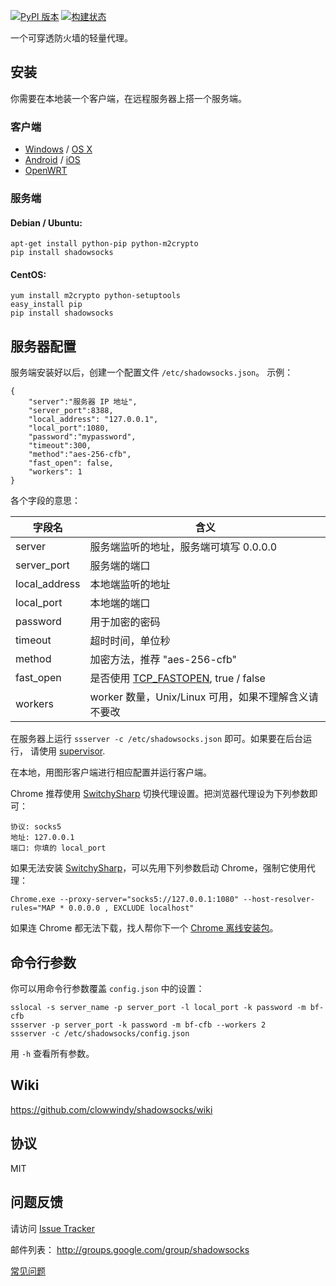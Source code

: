 [![PyPI 版本]][PyPI] [![构建状态]][Travis CI] 

一个可穿透防火墙的轻量代理。

安装
----

你需要在本地装一个客户端，在远程服务器上搭一个服务端。

### 客户端

* [Windows] / [OS X]
* [Android] / [iOS]
* [OpenWRT]

### 服务端

#### Debian / Ubuntu:

    apt-get install python-pip python-m2crypto
    pip install shadowsocks

#### CentOS:

    yum install m2crypto python-setuptools
    easy_install pip
    pip install shadowsocks

服务器配置
---------

服务端安装好以后，创建一个配置文件 `/etc/shadowsocks.json`。
示例：

    {
        "server":"服务器 IP 地址",
        "server_port":8388,
        "local_address": "127.0.0.1",
        "local_port":1080,
        "password":"mypassword",
        "timeout":300,
        "method":"aes-256-cfb",
        "fast_open": false,
        "workers": 1
    }

各个字段的意思：

| 字段名         | 含义                                            |
| ------------- | ----------------------------------------------- |
| server        | 服务端监听的地址，服务端可填写 0.0.0.0             |
| server_port   | 服务端的端口                                     |
| local_address | 本地端监听的地址                                  |
| local_port    | 本地端的端口                                     |
| password      | 用于加密的密码                                    |
| timeout       | 超时时间，单位秒                                  |
| method        | 加密方法，推荐 "aes-256-cfb"                      |
| fast_open     | 是否使用 [TCP_FASTOPEN], true / false            |
| workers       | worker 数量，Unix/Linux 可用，如果不理解含义请不要改 |

在服务器上运行 `ssserver -c /etc/shadowsocks.json` 即可。如果要在后台运行，
请使用 [supervisor].

在本地，用图形客户端进行相应配置并运行客户端。

Chrome 推荐使用 [SwitchySharp] 切换代理设置。把浏览器代理设为下列参数即可：

    协议: socks5
    地址: 127.0.0.1
    端口: 你填的 local_port

如果无法安装 [SwitchySharp]，可以先用下列参数启动 Chrome，强制它使用代理：

    Chrome.exe --proxy-server="socks5://127.0.0.1:1080" --host-resolver-rules="MAP * 0.0.0.0 , EXCLUDE localhost"

如果连 Chrome 都无法下载，找人帮你下一个 [Chrome 离线安装包]。

命令行参数
---------

你可以用命令行参数覆盖 `config.json` 中的设置：

    sslocal -s server_name -p server_port -l local_port -k password -m bf-cfb
    ssserver -p server_port -k password -m bf-cfb --workers 2
    ssserver -c /etc/shadowsocks/config.json

用 `-h` 查看所有参数。

Wiki
----

https://github.com/clowwindy/shadowsocks/wiki

协议
----
MIT

问题反馈
--------
请访问 [Issue Tracker]

邮件列表： http://groups.google.com/group/shadowsocks

[常见问题]


[Windows]:        https://github.com/clowwindy/shadowsocks/wiki/Ports-and-Clients#windows
[OS X]:           https://github.com/clowwindy/shadowsocks/wiki/Ports-and-Clients#os-x
[Android]:        https://github.com/clowwindy/shadowsocks/wiki/Ports-and-Clients#android
[iOS]:            https://github.com/clowwindy/shadowsocks/wiki/Ports-and-Clients#ios
[OpenWRT]:        https://github.com/clowwindy/shadowsocks/wiki/Ports-and-Clients#openwrt
[构建状态]:        https://img.shields.io/travis/clowwindy/shadowsocks/master.svg?style=flat
[图形界面版本]:    https://github.com/clowwindy/shadowsocks/wiki/Ports-and-Clients
[Issue Tracker]:  https://github.com/clowwindy/shadowsocks/issues?state=open
[PyPI]:           https://pypi.python.org/pypi/shadowsocks
[PyPI 版本]:       https://img.shields.io/pypi/v/shadowsocks.svg?style=flat
[Supervisor]:     https://github.com/clowwindy/shadowsocks/wiki/%E7%94%A8-Supervisor-%E8%BF%90%E8%A1%8C-Shadowsocks
[TCP_FASTOPEN]:   https://github.com/clowwindy/shadowsocks/wiki/TCP-Fast-Open
[Travis CI]:      https://travis-ci.org/clowwindy/shadowsocks
[常见问题]:        https://github.com/clowwindy/shadowsocks/wiki/Troubleshooting
[SwitchySharp]:    https://chrome.google.com/webstore/detail/proxy-switchysharp/dpplabbmogkhghncfbfdeeokoefdjegm
[Chrome 离线安装包]: https://support.google.com/installer/answer/126299?hl=zh-Hans